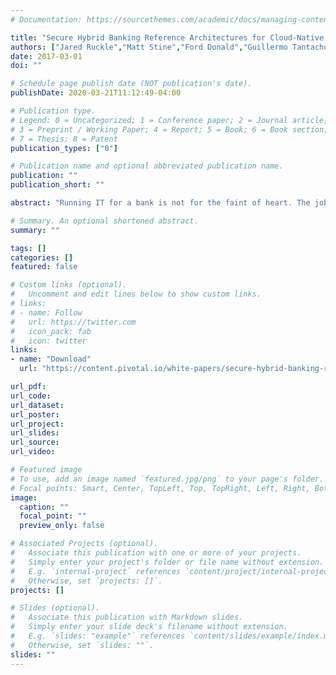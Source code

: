 ```yaml
---
# Documentation: https://sourcethemes.com/academic/docs/managing-content/

title: "Secure Hybrid Banking Reference Architectures for Cloud-Native Applications"
authors: ["Jared Ruckle","Matt Stine","Ford Donald","Guillermo Tantachuco"]
date: 2017-03-01
doi: ""

# Schedule page publish date (NOT publication's date).
publishDate: 2020-03-21T11:12:49-04:00

# Publication type.
# Legend: 0 = Uncategorized; 1 = Conference paper; 2 = Journal article;
# 3 = Preprint / Working Paper; 4 = Report; 5 = Book; 6 = Book section;
# 7 = Thesis; 8 = Patent
publication_types: ["0"]

# Publication name and optional abbreviated publication name.
publication: ""
publication_short: ""

abstract: "Running IT for a bank is not for the faint of heart. The job requires a unique mix of creativity, agility, pragmatism, and plenty of grit. After all, you're tasked with navigating generational changes like cloud computing and distributed systems. How can you capitalize on these seismic shifts and gain market share? By becoming a cloud-native enterprise. Pivotal Cloud Foundry (PCF) is a popular tool that can help make this happen. Pivotal’s engineers and architects have worked with seven of the top banks in recent years. Our team has refined best practices for how to best deploy PCF, and how to best develop modern apps. This insight helps customers reduce risk and deliver high-quality software faster. Our learnings are encapsulated in this white paper as reference architectures. These designs help banks deliver software continuously, in a secure and scalable way."

# Summary. An optional shortened abstract.
summary: ""

tags: []
categories: []
featured: false

# Custom links (optional).
#   Uncomment and edit lines below to show custom links.
# links:
# - name: Follow
#   url: https://twitter.com
#   icon_pack: fab
#   icon: twitter
links:
- name: "Download"
  url: "https://content.pivotal.io/white-papers/secure-hybrid-banking-reference-architectures-for-cloud-native-applications"

url_pdf:
url_code:
url_dataset:
url_poster:
url_project:
url_slides:
url_source:
url_video:

# Featured image
# To use, add an image named `featured.jpg/png` to your page's folder. 
# Focal points: Smart, Center, TopLeft, Top, TopRight, Left, Right, BottomLeft, Bottom, BottomRight.
image:
  caption: ""
  focal_point: ""
  preview_only: false

# Associated Projects (optional).
#   Associate this publication with one or more of your projects.
#   Simply enter your project's folder or file name without extension.
#   E.g. `internal-project` references `content/project/internal-project/index.md`.
#   Otherwise, set `projects: []`.
projects: []

# Slides (optional).
#   Associate this publication with Markdown slides.
#   Simply enter your slide deck's filename without extension.
#   E.g. `slides: "example"` references `content/slides/example/index.md`.
#   Otherwise, set `slides: ""`.
slides: ""
---
```

